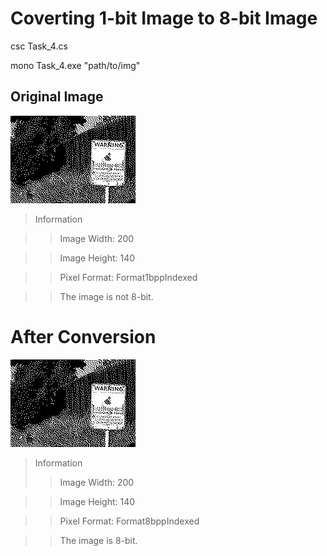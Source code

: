 # Coverting 1-bit Image to 8-bit Image

csc Task_4.cs

mono Task_4.exe "path/to/img"

## Original Image

<img src = "https://github.com/Rashid12Kandah/Training_Assignment_6/blob/main/Neighborhood_watch_bw.png" alt = "1-bit Image"> 

> Information

>> Image Width: 200

>> Image Height: 140

>> Pixel Format: Format1bppIndexed

>> The image is not 8-bit.

# After Conversion

<img src = "https://github.com/Rashid12Kandah/Training_Assignment_6/blob/main/8_bit_885d1e2d-1989-4aa1-b153-d3ea28f470b9.jpeg" alt = "8-bit Image after conversion">

> Information
>> Image Width: 200

>> Image Height: 140

>> Pixel Format: Format8bppIndexed

>> The image is 8-bit.

